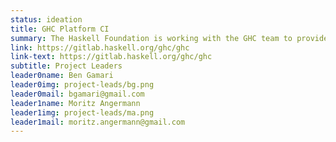 ```yaml
---
status: ideation
title: GHC Platform CI
summary: The Haskell Foundation is working with the GHC team to provide a better build experience for GHC, allowing them to iterate quicker, fix bugs faster, and make our tools better.
link: https://gitlab.haskell.org/ghc/ghc
link-text: https://gitlab.haskell.org/ghc/ghc
subtitle: Project Leaders
leader0name: Ben Gamari
leader0img: project-leads/bg.png
leader0mail: bgamari@gmail.com
leader1name: Moritz Angermann
leader1img: project-leads/ma.png
leader1mail: moritz.angermann@gmail.com
---
```


